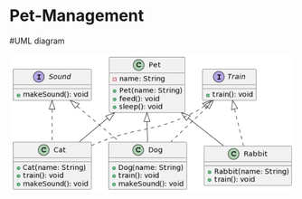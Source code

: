 
# Pet-Management



#UML diagram

![Alt UML diagram](https://github.com/SelimRejabd/Pet-Management/blob/main/pet%20managemnt.png)
